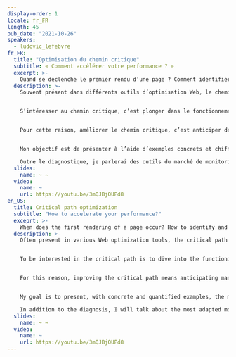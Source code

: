```yaml
---
display-order: 1
locale: fr_FR
length: 45
pub_date: "2021-10-26"
speakers:
  - ludovic_lefebvre
fr_FR:
  title: "Optimisation du chemin critique"
  subtitle: « Comment accélérer votre performance ? »
  excerpt: >-
    Quand se déclenche le premier rendu d’une page ? Comment identifier et optimiser les blocages ? Comment anticiper les problèmes de rendu ? Exemples, techniques et outils pour mieux maitriser le chemin critique.
  description: >-
    Souvent présent dans différents outils d’optimisation Web, le chemin critique est une notion mal comprise ou ignorée. Quand se déclenche le premier rendu d’une page ? Comment identifier et optimiser les blocages ? Voici les questions auxquelles je souhaite répondre.


    S’intéresser au chemin critique, c’est plonger dans le fonctionnement des navigateurs et la construction de la page HTML. Vouloir l’optimiser, c’est connaître des techniques très différentes d’agencement et de priorisation sur les ressources essentielles à l’affichage du premier pixel. Le chemin critique, c’est le goulot d'étranglement de l’application.


    Pour cette raison, améliorer le chemin critique, c’est anticiper de nombreux problèmes de performance (FP, LCP, Speed index, FID).


    Mon objectif est de présenter à l’aide d’exemples concrets et chiffrés, les techniques les plus efficaces que j’ai pu expérimenter pour réduire le nombre et la taille des ressources critiques : politiques de cache, minification et priorisation des js et css, gestion des fonts… 

    Outre le diagnostique, je parlerai des outils du marché de monitoring disponibles les plus adaptés.
  slides:
    name: ~ ~
  video:
    name: ~
    url: https://youtu.be/3mQJBjOUPd8
en_US:
  title: Critical path optimization
  subtitle: "How to accelerate your performance?"
  exceprt: >-
    When does the first rendering of a page occur? How to identify and optimize blockages? How to anticipate rendering problems? Examples, techniques and tools to better master the critical path.
  description: >-
    Often present in various Web optimization tools, the critical path is a concept that is poorly understood or ignored. When does the first rendering of a page occur? How to identify and optimize blockages? These are the questions I want to answer.


    To be interested in the critical path is to dive into the functioning of browsers and the construction of the HTML page. To optimize it is to know very different techniques of layout and prioritization on the resources essential to the display of the first pixel. The critical path is the bottleneck of the application.


    For this reason, improving the critical path means anticipating many performance problems (FP, LCP, Speed index, FID).


    My goal is to present, with concrete and quantified examples, the most efficient techniques I could experiment to reduce the number and size of critical resources: caching policies, js and css minification and prioritization, font management... 

    In addition to the diagnosis, I will talk about the most adapted monitoring tools available on the market.
  slides:
    name: ~ ~
  video:
    name: ~
    url: https://youtu.be/3mQJBjOUPd8
---
```

